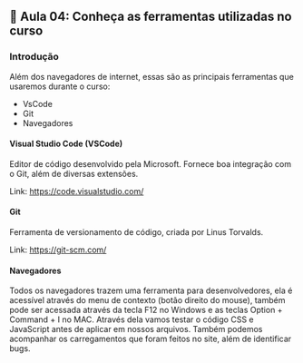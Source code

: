 ## 📝 Aula 04: Conheça as ferramentas utilizadas no curso
### Introdução
Além dos navegadores de internet, essas são as principais ferramentas que usaremos durante o curso:

- VsCode
- Git
- Navegadores 

#### Visual Studio Code (VSCode)
Editor de código desenvolvido pela Microsoft. Fornece boa integração com o Git, além de diversas extensões.

Link: https://code.visualstudio.com/

#### Git
Ferramenta de versionamento de código, criada por Linus Torvalds.

Link: https://git-scm.com/

#### Navegadores 
Todos os navegadores trazem uma ferramenta para desenvolvedores, ela é acessível através do menu de contexto (botão direito do mouse), também pode ser acessada através da tecla F12 no Windows e as teclas Option + Command + I no MAC. Através dela vamos testar o código CSS e JavaScript antes de aplicar em nossos arquivos. Também podemos acompanhar os carregamentos que foram feitos no site, além de identificar bugs.